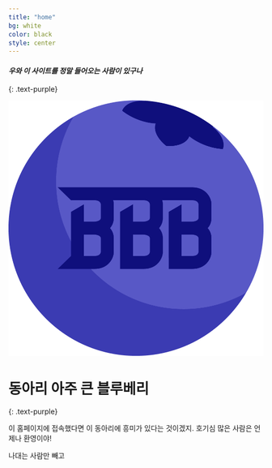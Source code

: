 ```yaml
---
title: "home"
bg: white
color: black
style: center
---
```


#### *우와 이 사이트를 정말 들어오는 사람이 있구나*
{: .text-purple}

<div class="bbbimg">
    <img src="img/bbb.png" alt="BigBlueBerry" title="BigBlueBerry" />
</div>

# 동아리 **아주 큰 블루베리**
{: .text-purple}

이 홈페이지에 접속했다면 이 동아리에 흥미가 있다는 것이겠지. 호기심 많은 사람은 언제나 환영이야!

나대는 사람만 빼고